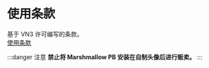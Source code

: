 
# 使用条款

基于 VN3 许可编写的条款。  
[使用条款](https://drive.google.com/drive/folders/1JdLNIBpj7qFOM4M-yCd97dezUdu6W3GC?usp=sharing)

:::danger 注意
**禁止将 Marshmallow PB 安装在自制头像后进行贩卖。**
:::

